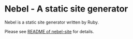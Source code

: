 # Nebel - A static site generator

Nebel is a static site generator written by Ruby.

Please see [README of nebel-site](https://github.com/mizzy/nebel-site/blob/master/README.md) for details.